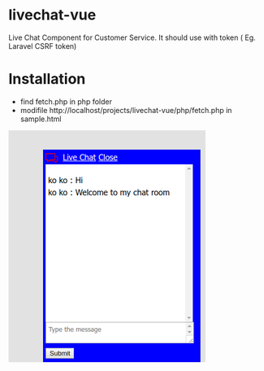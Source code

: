 # livechat-vue
Live Chat Component for Customer Service. It should use with token ( Eg. Laravel CSRF token)

# Installation
- find fetch.php in php folder
- modifile http://localhost/projects/livechat-vue/php/fetch.php in sample.html

![alt text](https://github.com/beyondplus/livechat-vue/raw/master/raw/live-chat.png "Live Chat Vue")

